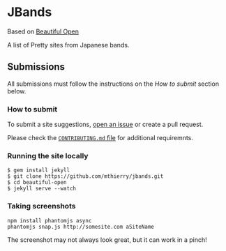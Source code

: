 # JBands

Based on [Beautiful Open](http://beautifulopen.com)

A list of Pretty sites from Japanese bands.

## Submissions
All submissions must follow the instructions on the *How to submit* section
below.

### How to submit
To submit a site suggestions, [open an issue](https://github.com/mthierry/jbands/issues/new)
or create a pull request.

Please check the [`CONTRIBUTING.md` file](./CONTRIBUTING.md) for additional requiremnts.

### Running the site locally
```
$ gem install jekyll
$ git clone https://github.com/mthierry/jbands.git
$ cd beautiful-open
$ jekyll serve --watch
```

### Taking screenshots
```
npm install phantomjs async
phantomjs snap.js http://somesite.com aSiteName
```

The screenshot may not always look great, but it can work in a pinch!
